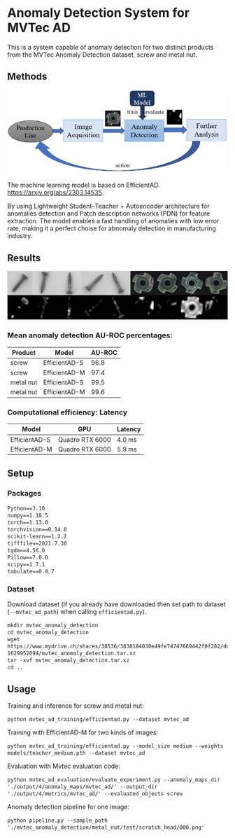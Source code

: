 # Anomaly Detection System for MVTec AD
This is a system capable of anomaly detection for two distinct products from the MVTec Anomaly Detection dataset, screw and metal nut.

## Methods 
![alt text](https://github.com/Takigawashuangshui/AnomalyDetection/blob/main/pipeline_chart.png?raw=true)

The machine learning model is based on EfficientAD. https://arxiv.org/abs/2303.14535.

By using Lightweight Student–Teacher + Autoencoder architecture for anomalies detection and Patch description networks (PDN) for feature extraction. The model enables a fast handling of anomalies with low error rate, making it a perfect choise for abnomaly detection in manufacturing industry.


## Results

![alt text](https://github.com/Takigawashuangshui/AnomalyDetection/blob/main/example.png?raw=true)

### Mean anomaly detection AU-ROC percentages:

| Product       | Model          | AU-ROC         |
|---------------|----------------|----------------|
| screw         | EfficientAD-S  | 96.8           |
| screw         | EfficientAD-M  | 97.4           |
| metal nut     | EfficientAD-S  | 99.5           |
| metal nut     | EfficientAD-M  | 99.6           |



### Computational efficiency: Latency

| Model         | GPU             | Latency      |
|---------------|-----------------|--------------|
| EfficientAD-S | Quadro RTX 6000 | 4.0 ms       |
| EfficientAD-M | Quadro RTX 6000 | 5.9 ms       |



## Setup

### Packages

```
Python==3.10
numpy==1.18.5
torch==1.13.0
torchvision==0.14.0
scikit-learn==1.2.2
tifffile==2021.7.30
tqdm==4.56.0
Pillow==7.0.0
scipy==1.7.1
tabulate==0.8.7
```

### Dataset

Download dataset (if you already have downloaded then set path to dataset (`--mvtec_ad_path`) when calling `efficientad.py`).

```
mkdir mvtec_anomaly_detection
cd mvtec_anomaly_detection
wget https://www.mydrive.ch/shares/38536/3830184030e49fe74747669442f0f282/download/420938113-1629952094/mvtec_anomaly_detection.tar.xz
tar -xvf mvtec_anomaly_detection.tar.xz
cd ..
```


## Usage

Training and inference for screw and metal nut:

```
python mvtec_ad_training/efficientad.py --dataset mvtec_ad
```
Training with EfficientAD-M for two kinds of images:

```
python mvtec_ad_training/efficientad.py --model_size medium --weights models/teacher_medium.pth --dataset mvtec_ad
```

Evaluation with Mvtec evaluation code:

```
python mvtec_ad_evaluation/evaluate_experiment.py --anomaly_maps_dir './output/4/anomaly_maps/mvtec_ad/' --output_dir './output/4/metrics/mvtec_ad/' --evaluated_objects screw
```

Anomaly detection pipeline for one image:

```
python pipeline.py --sample_path './mvtec_anomaly_detection/metal_nut/test/scratch_head/000.png'
```